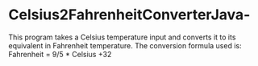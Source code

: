 # Celsius2FahrenheitConverterJava-
This program takes a Celsius temperature input and converts it to its equivalent in Fahrenheit temperature.
The conversion formula used is: Fahrenheit = 9/5 * Celsius +32 
